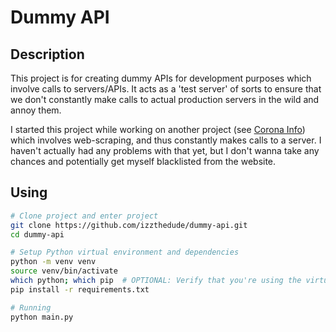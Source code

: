 # Dummy API

## Description

This project is for creating dummy APIs for development purposes which involve calls to servers/APIs. It acts as a 'test
server' of sorts to ensure that we don't constantly make calls to actual production servers in the wild and annoy them.

I started this project while working on another project (see [Corona Info](https://github.com/izzthedude/corona-info))
which involves web-scraping, and thus constantly makes calls to a server. I haven't actually had any problems with that
yet, but I don't wanna take any chances and potentially get myself blacklisted from the website.

## Using

```bash
# Clone project and enter project
git clone https://github.com/izzthedude/dummy-api.git
cd dummy-api

# Setup Python virtual environment and dependencies
python -m venv venv
source venv/bin/activate
which python; which pip  # OPTIONAL: Verify that you're using the virtual environment
pip install -r requirements.txt

# Running
python main.py
```
